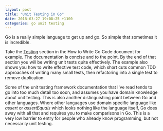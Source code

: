 ```yaml
---
layout: post
title: "Unit Testing in Go"
date: 2018-03-27 19:08:25 +1100
categories: go unit testing
---
```


Go is a really simple language to get up and go. So simple that sometimes it is incredible.

Take the [Testing][go-test] section in the How to Write Go Code document for example. The documentation is concise and to the point. By the end of that section you will be writing unit tests quite effectively. The example also shows you how to write effective test code, which short cuts common TDD approaches of writing many small tests, then refactoring into a single test to remove duplication.

Some of the unit testing framework documentation that I've read tends to go into too much detail too soon, and assumes you have domain knowledge about unit testing. This is also another distinguishing point between Go and other languages. Where other languages use domain specific language like _assert_ or _assertEquals_ which looks nothing like the language itself, Go does away with all that and requires you to make comparisons in Go. This is a very low barrier to entry for people who already know programming, but not necessarily unit testing.

[go-test]: https://golang.org/doc/code.html#Testing
